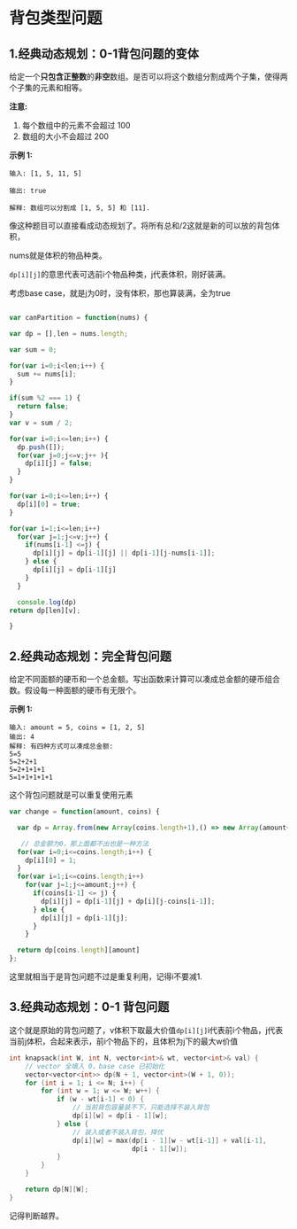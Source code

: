 #   背包类型问题



##  1.经典动态规划：0-1背包问题的变体

给定一个**只包含正整数**的**非空**数组。是否可以将这个数组分割成两个子集，使得两个子集的元素和相等。

**注意:**

1. 每个数组中的元素不会超过 100
2. 数组的大小不会超过 200

**示例 1:**

```
输入: [1, 5, 11, 5]

输出: true

解释: 数组可以分割成 [1, 5, 5] 和 [11].
```



像这种题目可以直接看成动态规划了。将所有总和/2这就是新的可以放的背包体积，

nums就是体积的物品种类。



`dp[i][j]`的意思代表可选前i个物品种类，j代表体积，刚好装满。



考虑base case，就是j为0时，没有体积，那也算装满，全为true



```js

var canPartition = function(nums) {

var dp = [],len = nums.length;

var sum = 0;

for(var i=0;i<len;i++) {
  sum += nums[i];
}

if(sum %2 === 1) {
  return false;
}
var v = sum / 2;

for(var i=0;i<=len;i++) {
  dp.push([]);
  for(var j=0;j<=v;j++ ){
    dp[i][j] = false;
  }  
}

for(var i=0;i<=len;i++) {
  dp[i][0] = true;
}

for(var i=1;i<=len;i++) 
  for(var j=1;j<=v;j++) {
    if(nums[i-1] <=j) {
      dp[i][j] = dp[i-1][j] || dp[i-1][j-nums[i-1]];
    } else {
      dp[i][j] = dp[i-1][j]
    }
  }

  console.log(dp)
return dp[len][v];

}
```



##   2.经典动态规划：完全背包问题

给定不同面额的硬币和一个总金额。写出函数来计算可以凑成总金额的硬币组合数。假设每一种面额的硬币有无限个。 

 



**示例 1:**

```
输入: amount = 5, coins = [1, 2, 5]
输出: 4
解释: 有四种方式可以凑成总金额:
5=5
5=2+2+1
5=2+1+1+1
5=1+1+1+1+1
```



这个背包问题就是可以重复使用元素

```js
var change = function(amount, coins) {

  var dp = Array.from(new Array(coins.length+1),() => new Array(amount+1).fill(0));

   // 总金额为0，那上面都不出也是一种方法
  for(var i=0;i<=coins.length;i++) {
    dp[i][0] = 1;
  }
  for(var i=1;i<=coins.length;i++) 
    for(var j=1;j<=amount;j++) {
      if(coins[i-1] <= j) {
        dp[i][j] = dp[i-1][j] + dp[i][j-coins[i-1]];
      } else {
        dp[i][j] = dp[i-1][j];
      }
    }

  return dp[coins.length][amount]
};
```



这里就相当于是背包问题不过是重复利用，记得i不要减1.





##  3.经典动态规划：0-1 背包问题



这个就是原始的背包问题了，v体积下取最大价值`dp[i][j]`i代表前i个物品，j代表当前j体积，合起来表示，前i个物品下的，且体积为j下的最大w价值



```c
int knapsack(int W, int N, vector<int>& wt, vector<int>& val) {
    // vector 全填入 0，base case 已初始化
    vector<vector<int>> dp(N + 1, vector<int>(W + 1, 0));
    for (int i = 1; i <= N; i++) {
        for (int w = 1; w <= W; w++) {
            if (w - wt[i-1] < 0) {
                // 当前背包容量装不下，只能选择不装入背包
                dp[i][w] = dp[i - 1][w];
            } else {
                // 装入或者不装入背包，择优
                dp[i][w] = max(dp[i - 1][w - wt[i-1]] + val[i-1], 
                               dp[i - 1][w]);
            }
        }
    }

    return dp[N][W];
}
```

记得判断越界。


